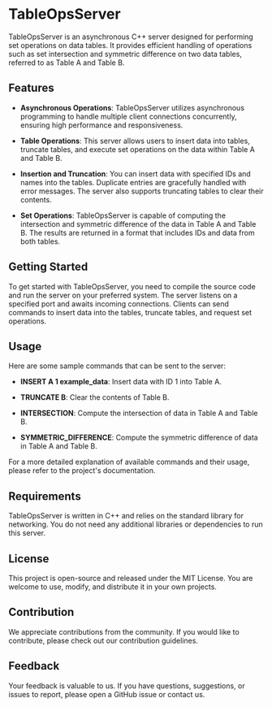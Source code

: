# TableOpsServer

TableOpsServer is an asynchronous C++ server designed for performing set operations on data tables. It provides efficient handling of operations such as set intersection and symmetric difference on two data tables, referred to as Table A and Table B.

## Features

- **Asynchronous Operations**: TableOpsServer utilizes asynchronous programming to handle multiple client connections concurrently, ensuring high performance and responsiveness.

- **Table Operations**: This server allows users to insert data into tables, truncate tables, and execute set operations on the data within Table A and Table B.

- **Insertion and Truncation**: You can insert data with specified IDs and names into the tables. Duplicate entries are gracefully handled with error messages. The server also supports truncating tables to clear their contents.

- **Set Operations**: TableOpsServer is capable of computing the intersection and symmetric difference of the data in Table A and Table B. The results are returned in a format that includes IDs and data from both tables.

## Getting Started

To get started with TableOpsServer, you need to compile the source code and run the server on your preferred system. The server listens on a specified port and awaits incoming connections. Clients can send commands to insert data into the tables, truncate tables, and request set operations.

## Usage

Here are some sample commands that can be sent to the server:

- **INSERT A 1 example_data**: Insert data with ID 1 into Table A.

- **TRUNCATE B**: Clear the contents of Table B.

- **INTERSECTION**: Compute the intersection of data in Table A and Table B.

- **SYMMETRIC_DIFFERENCE**: Compute the symmetric difference of data in Table A and Table B.

For a more detailed explanation of available commands and their usage, please refer to the project's documentation.

## Requirements

TableOpsServer is written in C++ and relies on the standard library for networking. You do not need any additional libraries or dependencies to run this server.

## License

This project is open-source and released under the MIT License. You are welcome to use, modify, and distribute it in your own projects.

## Contribution

We appreciate contributions from the community. If you would like to contribute, please check out our contribution guidelines.

## Feedback

Your feedback is valuable to us. If you have questions, suggestions, or issues to report, please open a GitHub issue or contact us.

